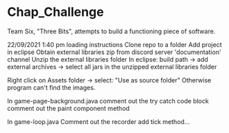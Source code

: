 # Chap_Challenge

Team Six, "Three Bits", attempts to build a functioning piece of software.

22/09/2021 1:40 pm loading instructions
Clone repo to a folder
Add project in eclipse
Obtain external libraries zip from discord server 'documentation' channel
Unzip the external libraries folder
In eclipse:
build path -> add external archives -> select all jars in the unzipped external libraries folder

Right click on Assets folder -> select: "Use as source folder"
Otherwise program can't find the images.

In game-page-background.java
comment out the try catch code block
comment out the paint component method

In game-loop.java
Comment out the recorder add tick method...
